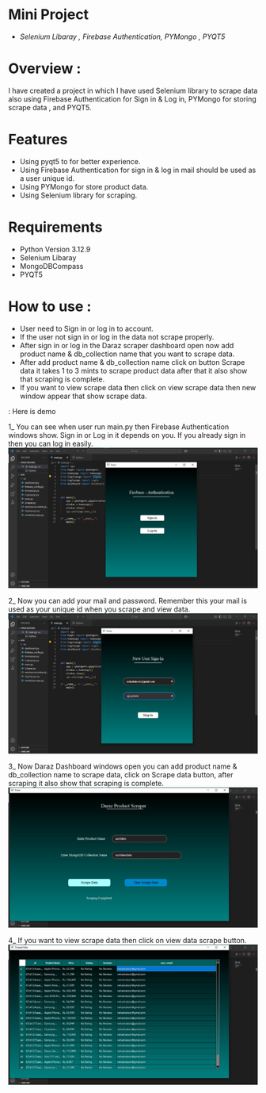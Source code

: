 # Mini Project 
- *Selenium Libaray , Firebase  Authentication, PYMongo , PYQT5*

# Overview :
I have created a project in which I have used Selenium library  to scrape data also using Firebase Authentication
 for Sign in & Log in, PYMongo for storing scrape data , and PYQT5.

# Features 
- Using pyqt5 to for better experience.
- Using Firebase Authentication for sign in & log in mail should be used as a user unique id. 
- Using PYMongo for store product data.
- Using Selenium library for scraping.

# Requirements
- Python Version 3.12.9
- Selenium Libaray 
- MongoDBCompass
- PYQT5

# How to use :
- User need to Sign in or log in to account.
- If the user not sign in or log in the data not scrape properly.
- After sign in or log in the Daraz scraper dashboard open now add product name & db_collection name that you want to scrape data.
- After add product name & db_collection name click on button Scrape data it takes 1 to 3 mints to scrape product data after that it also show that scraping is complete.
- If you want to view scrape data then click on view scrape data then new window appear that show scrape data.


 : Here is demo 

1_ You can see when user run main.py then Firebase Authentication windows show. Sign in or Log in it depends on you. If you already sign in then you can log in easily.
![image alt](https://github.com/nehaashakoor/Mini---Project/blob/main/images/Image%20%231.jpeg?raw=true)


2_ Now you can add your mail and password. Remember this your mail is used as your unique id when you scrape and view data.
![image alt](https://github.com/nehaashakoor/Mini---Project/blob/main/images/Image%20%232.jpeg?raw=true)


3_ Now Daraz Dashboard windows open you can add product name & db_collection name to scrape data, click on Scrape data button, after scraping it also show that scraping is complete.
![image alt](https://github.com/nehaashakoor/Mini---Project/blob/main/images/Image%20%233.jpeg?raw=true)


4_ If you want to view scrape data then click on view data scrape button.
![image alt](https://github.com/nehaashakoor/Mini---Project/blob/main/images/Image%20%234.jpeg?raw=true)

